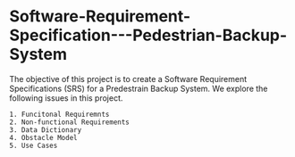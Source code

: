 # Software-Requirement-Specification---Pedestrian-Backup-System

The objective of this project is to create a Software Requirement Specifications (SRS) for a Predestrain Backup System. We explore the following issues in this project.
  
    1. Funcitonal Requiremnts
    2. Non-functional Requirements
    3. Data Dictionary
    4. Obstacle Model
    5. Use Cases
 
